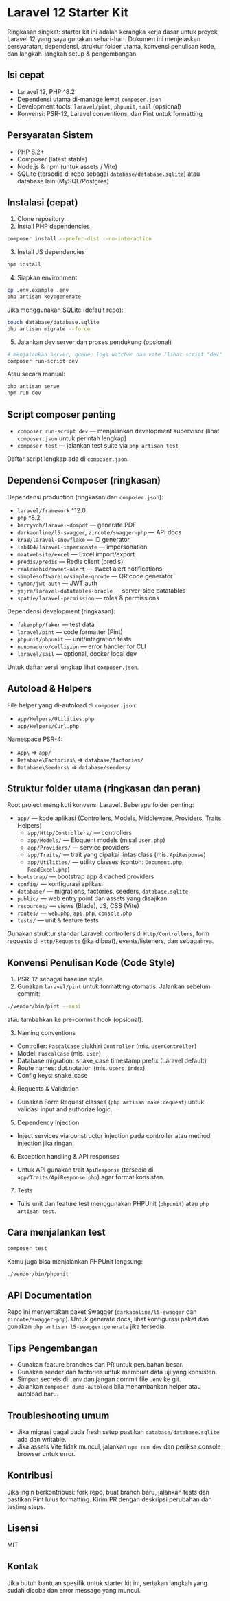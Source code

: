 
# Laravel 12 Starter Kit

Ringkasan singkat: starter kit ini adalah kerangka kerja dasar untuk proyek Laravel 12 yang saya gunakan sehari-hari. Dokumen ini menjelaskan persyaratan, dependensi, struktur folder utama, konvensi penulisan kode, dan langkah-langkah setup & pengembangan.

## Isi cepat

- Laravel 12, PHP ^8.2
- Dependensi utama di-manage lewat `composer.json`
- Development tools: `laravel/pint`, `phpunit`, `sail` (opsional)
- Konvensi: PSR-12, Laravel conventions, dan Pint untuk formatting

## Persyaratan Sistem

- PHP 8.2+
- Composer (latest stable)
- Node.js & npm (untuk assets / Vite)
- SQLite (tersedia di repo sebagai `database/database.sqlite`) atau database lain (MySQL/Postgres)

## Instalasi (cepat)

1. Clone repository
2. Install PHP dependencies

```bash
composer install --prefer-dist --no-interaction
```

3. Install JS dependencies

```bash
npm install
```

4. Siapkan environment

```bash
cp .env.example .env
php artisan key:generate
```

Jika menggunakan SQLite (default repo):

```bash
touch database/database.sqlite
php artisan migrate --force
```

5. Jalankan dev server dan proses pendukung (opsional)

```bash
# menjalankan server, queue, logs watcher dan vite (lihat script "dev" di composer.json)
composer run-script dev
```

Atau secara manual:

```bash
php artisan serve
npm run dev
```

## Script composer penting

- `composer run-script dev` — menjalankan development supervisor (lihat `composer.json` untuk perintah lengkap)
- `composer test` — jalankan test suite via `php artisan test`

Daftar script lengkap ada di `composer.json`.

## Dependensi Composer (ringkasan)

Dependensi production (ringkasan dari `composer.json`):

- `laravel/framework` ^12.0
- `php` ^8.2
- `barryvdh/laravel-dompdf` — generate PDF
- `darkaonline/l5-swagger`, `zircote/swagger-php` — API docs
- `kra8/laravel-snowflake` — ID generator
- `lab404/laravel-impersonate` — impersonation
- `maatwebsite/excel` — Excel import/export
- `predis/predis` — Redis client (predis)
- `realrashid/sweet-alert` — sweet alert notifications
- `simplesoftwareio/simple-qrcode` — QR code generator
- `tymon/jwt-auth` — JWT auth
- `yajra/laravel-datatables-oracle` — server-side datatables
- `spatie/laravel-permission` — roles & permissions

Dependensi development (ringkasan):

- `fakerphp/faker` — test data
- `laravel/pint` — code formatter (Pint)
- `phpunit/phpunit` — unit/integration tests
- `nunomaduro/collision` — error handler for CLI
- `laravel/sail` — optional, docker local dev

Untuk daftar versi lengkap lihat `composer.json`.

## Autoload & Helpers

File helper yang di-autoload di `composer.json`:
- `app/Helpers/Utilities.php`
- `app/Helpers/Curl.php`

Namespace PSR-4:

- `App\` => `app/`
- `Database\Factories\` => `database/factories/`
- `Database\Seeders\` => `database/seeders/`

## Struktur folder utama (ringkasan dan peran)

Root project mengikuti konvensi Laravel. Beberapa folder penting:

- `app/` — kode aplikasi (Controllers, Models, Middleware, Providers, Traits, Helpers)
	- `app/Http/Controllers/` — controllers
	- `app/Models/` — Eloquent models (misal `User.php`)
	- `app/Providers/` — service providers
	- `app/Traits/` — trait yang dipakai lintas class (mis. `ApiResponse`)
	- `app/Utilities/` — utility classes (contoh: `Document.php`, `ReadExcel.php`)
- `bootstrap/` — bootstrap app & cached providers
- `config/` — konfigurasi aplikasi
- `database/` — migrations, factories, seeders, `database.sqlite`
- `public/` — web entry point dan assets yang disajikan
- `resources/` — views (Blade), JS, CSS (Vite)
- `routes/` — `web.php`, `api.php`, `console.php`
- `tests/` — unit & feature tests

Gunakan struktur standar Laravel: controllers di `Http/Controllers`, form requests di `Http/Requests` (jika dibuat), events/listeners, dan sebagainya.

## Konvensi Penulisan Kode (Code Style)

1. PSR-12 sebagai baseline style.
2. Gunakan `laravel/pint` untuk formatting otomatis. Jalankan sebelum commit:

```bash
./vendor/bin/pint --ansi
```

atau tambahkan ke pre-commit hook (opsional).

3. Naming conventions

- Controller: `PascalCase` diakhiri `Controller` (mis. `UserController`)
- Model: `PascalCase` (mis. `User`)
- Database migration: snake_case timestamp prefix (Laravel default)
- Route names: dot.notation (mis. `users.index`)
- Config keys: snake_case

4. Requests & Validation

- Gunakan Form Request classes (`php artisan make:request`) untuk validasi input and authorize logic.

5. Dependency injection

- Inject services via constructor injection pada controller atau method injection jika ringan.

6. Exception handling & API responses

- Untuk API gunakan trait `ApiResponse` (tersedia di `app/Traits/ApiResponse.php`) agar format konsisten.

7. Tests

- Tulis unit dan feature test menggunakan PHPUnit (`phpunit`) atau `php artisan test`.

## Cara menjalankan test

```bash
composer test
```

Kamu juga bisa menjalankan PHPUnit langsung:

```bash
./vendor/bin/phpunit
```

## API Documentation

Repo ini menyertakan paket Swagger (`darkaonline/l5-swagger` dan `zircote/swagger-php`). Untuk generate docs, lihat konfigurasi paket dan gunakan `php artisan l5-swagger:generate` jika tersedia.

## Tips Pengembangan

- Gunakan feature branches dan PR untuk perubahan besar.
- Gunakan seeder dan factories untuk membuat data uji yang konsisten.
- Simpan secrets di `.env` dan jangan commit file `.env` ke git.
- Jalankan `composer dump-autoload` bila menambahkan helper atau autoload baru.

## Troubleshooting umum

- Jika migrasi gagal pada fresh setup pastikan `database/database.sqlite` ada dan writable.
- Jika assets Vite tidak muncul, jalankan `npm run dev` dan periksa console browser untuk error.

## Kontribusi

Jika ingin berkontribusi: fork repo, buat branch baru, jalankan tests dan pastikan Pint lulus formatting. Kirim PR dengan deskripsi perubahan dan testing steps.

## Lisensi

MIT

## Kontak

Jika butuh bantuan spesifik untuk starter kit ini, sertakan langkah yang sudah dicoba dan error message yang muncul.
